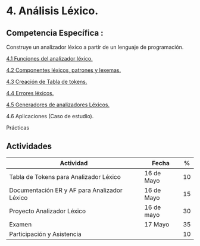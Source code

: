 # 4. Análisis Léxico.

## Competencia Específica :

Construye un analizador léxico a partir de un lenguaje de programación.



[4.1 Funciones del analizador léxico.](tema4/4_1.md)

[4.2 Componentes léxicos, patrones y lexemas.](tema4/4_2.md)

[4.3 Creación de Tabla de tokens.](tema4/4_3.md)

[4.4 Errores léxicos.](tema4/4_4.md)

[4.5 Generadores de analizadores Léxicos.](tema4/4_5.md)

4.6 Aplicaciones (Caso de estudio).


Prácticas

## Actividades

| Actividad | Fecha | %  |
| --------- | ----- | -- |
| Tabla de Tokens para Analizador Léxico | 16 de Mayo | 10 |
| Documentación ER y AF para Analizador Léxico | 16 de Mayo | 15 |
| Proyecto Analizador Léxico | 16 de mayo | 30 |
| Examen    | 17 Mayo  | 35 |
| Participación y Asistencia |  | 10 |
